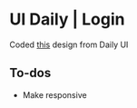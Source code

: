 # UI Daily | Login

Coded [this]('https://uidesigndaily.com/posts/figma-log-in-authentication-sign-up-modal-pop-card-day-1097') design from Daily UI

## To-dos
* Make responsive
